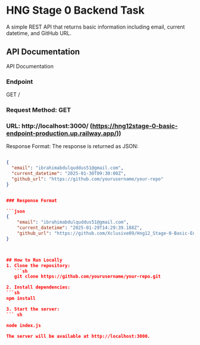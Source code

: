 # HNG Stage 0 Backend Task

A simple REST API that returns basic information including email, current datetime, and GitHub URL.

## API Documentation
API Documentation
### Endpoint
GET /
### Request Method: GET
### URL: http://localhost:3000/ (https://hng12stage-0-basic-endpoint-production.up.railway.app/))
Response Format:
The response is returned as JSON:

```json

{
  "email": "ibrahimabdulquddus51@gmail.com",
  "current_datetime": "2025-01-30T09:30:00Z",
  "github_url": "https://github.com/yourusername/your-repo"
}


### Response Format

```json
{
    "email": "ibrahimabdulquddus51@gmail.com",
    "current_datetime": "2025-01-29T14:29:39.188Z",
    "github_url": "https://github.com/Xclusive09/Hng12_Stage-0-Basic-Endpoint-.git"
}



## How to Run Locally
1. Clone the repository:
   ```sh
   git clone https://github.com/yourusername/your-repo.git

2. Install dependencies:
```sh
npm install

3. Start the server:
``` sh

node index.js

The server will be available at http://localhost:3000.